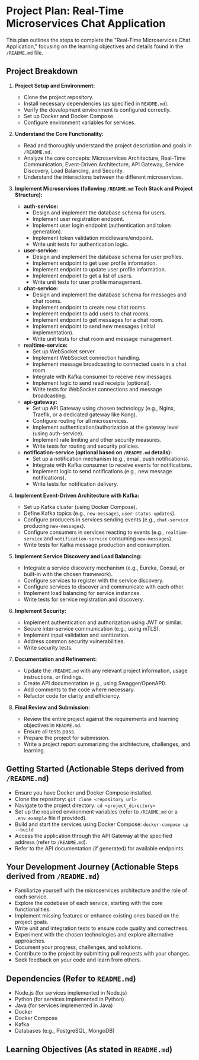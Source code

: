 # Project Plan: Real-Time Microservices Chat Application

This plan outlines the steps to complete the "Real-Time Microservices Chat Application," focusing on the learning objectives and details found in the `/README.md` file.

## Project Breakdown

1.  **Project Setup and Environment:**
    *   Clone the project repository.
    *   Install necessary dependencies (as specified in `README.md`).
    *   Verify the development environment is configured correctly.
    *   Set up Docker and Docker Compose.
    *   Configure environment variables for services.

2.  **Understand the Core Functionality:**
    *   Read and thoroughly understand the project description and goals in `/README.md`.
    *   Analyze the core concepts: Microservices Architecture, Real-Time Communication, Event-Driven Architecture, API Gateway, Service Discovery, Load Balancing, and Security.
    *   Understand the interactions between the different microservices.

3.  **Implement Microservices (following `/README.md` Tech Stack and Project Structure):**
    *   **auth-service:**
        *   Design and implement the database schema for users.
        *   Implement user registration endpoint.
        *   Implement user login endpoint (authentication and token generation).
        *   Implement token validation middleware/endpoint.
        *   Write unit tests for authentication logic.
    *   **user-service:**
        *   Design and implement the database schema for user profiles.
        *   Implement endpoint to get user profile information.
        *   Implement endpoint to update user profile information.
        *   Implement endpoint to get a list of users.
        *   Write unit tests for user profile management.
    *   **chat-service:**
        *   Design and implement the database schema for messages and chat rooms.
        *   Implement endpoint to create new chat rooms.
        *   Implement endpoint to add users to chat rooms.
        *   Implement endpoint to get messages for a chat room.
        *   Implement endpoint to send new messages (initial implementation).
        *   Write unit tests for chat room and message management.
    *   **realtime-service:**
        *   Set up WebSocket server.
        *   Implement WebSocket connection handling.
        *   Implement message broadcasting to connected users in a chat room.
        *   Integrate with Kafka consumer to receive new messages.
        *   Implement logic to send read receipts (optional).
        *   Write tests for WebSocket connections and message broadcasting.
    *   **api-gateway:**
        *   Set up API Gateway using chosen technology (e.g., Nginx, Traefik, or a dedicated gateway like Kong).
        *   Configure routing for all microservices.
        *   Implement authentication/authorization at the gateway level (using auth-service).
        *   Implement rate limiting and other security measures.
        *   Write tests for routing and security policies.
    *   **notification-service (optional based on `/README.md` details):**
        *   Set up a notification mechanism (e.g., email, push notifications).
        *   Integrate with Kafka consumer to receive events for notifications.
        *   Implement logic to send notifications (e.g., new message notifications).
        *   Write tests for notification delivery.

4.  **Implement Event-Driven Architecture with Kafka:**
    *   Set up Kafka cluster (using Docker Compose).
    *   Define Kafka topics (e.g., `new-messages`, `user-status-updates`).
    *   Configure producers in services sending events (e.g., `chat-service` producing `new-messages`).
    *   Configure consumers in services reacting to events (e.g., `realtime-service` and `notification-service` consuming `new-messages`).
    *   Write tests for Kafka message production and consumption.

5.  **Implement Service Discovery and Load Balancing:**
    *   Integrate a service discovery mechanism (e.g., Eureka, Consul, or built-in with the chosen framework).
    *   Configure services to register with the service discovery.
    *   Configure services to discover and communicate with each other.
    *   Implement load balancing for service instances.
    *   Write tests for service registration and discovery.

6.  **Implement Security:**
    *   Implement authentication and authorization using JWT or similar.
    *   Secure inter-service communication (e.g., using mTLS).
    *   Implement input validation and sanitization.
    *   Address common security vulnerabilities.
    *   Write security tests.

8.  **Documentation and Refinement:**
    *   Update the `/README.md` with any relevant project information, usage instructions, or findings.
    *   Create API documentation (e.g., using Swagger/OpenAPI).
    *   Add comments to the code where necessary.
    *   Refactor code for clarity and efficiency.

9.  **Final Review and Submission:**
    *   Review the entire project against the requirements and learning objectives in `README.md`.
    *   Ensure all tests pass.
    *   Prepare the project for submission.
    *   Write a project report summarizing the architecture, challenges, and learning.

## Getting Started (Actionable Steps derived from `/README.md`)

*   Ensure you have Docker and Docker Compose installed.
*   Clone the repository: `git clone <repository_url>`
*   Navigate to the project directory: `cd <project_directory>`
*   Set up the required environment variables (refer to `/README.md` or a `.env.example` file if provided).
*   Build and start the services using Docker Compose: `docker-compose up --build`
*   Access the application through the API Gateway at the specified address (refer to `/README.md`).
*   Refer to the API documentation (if generated) for available endpoints.

## Your Development Journey (Actionable Steps derived from `/README.md`)

*   Familiarize yourself with the microservices architecture and the role of each service.
*   Explore the codebase of each service, starting with the core functionalities.
*   Implement missing features or enhance existing ones based on the project goals.
*   Write unit and integration tests to ensure code quality and correctness.
*   Experiment with the chosen technologies and explore alternative approaches.
*   Document your progress, challenges, and solutions.
*   Contribute to the project by submitting pull requests with your changes.
*   Seek feedback on your code and learn from others.

## Dependencies (Refer to `README.md`)

*   Node.js (for services implemented in Node.js)
*   Python (for services implemented in Python)
*   Java (for services implemented in Java)
*   Docker
*   Docker Compose
*   Kafka
*   Databases (e.g., PostgreSQL, MongoDB)

## Learning Objectives (As stated in `README.md`)
